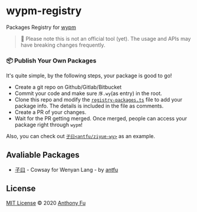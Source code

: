 # wypm-registry

Packages Registry for [wypm](https://github.com/antfu/wypm)

> 🚧 Please note this is not an official tool (yet). The usage and APIs may have breaking changes frequently.

### 📦 Publish Your Own Packages

It's quite simple, by the following steps, your package is good to go!

- Create a git repo on Github/Gitlab/Bitbucket
- Commit your code and make sure `序.wy`(as entry) in the root.
- Clone this repo and modify the [`registry-packages.ts`](https://github.com/antfu/wypm-registry/blob/master/registry-packages.ts) file to add your package info. The details is included in the file as comments.
- Create a PR of your changes.
- Wait for the PR getting merged. Once merged, people can access your package right through `wypm`!

Also, you can check out [`子曰<antfu/ziyue-wy>`](https://github.com/antfu/ziyue-wy) as an example.

## Avaliable Packages

<!--GENERATED_DO_NOT_MODIFY-->
<!--package_list_start-->

- [子曰](https://github.com/antfu/ziyue-wy/tree/master) - Cowsay for Wenyan Lang - by [antfu](https://github.com/antfu>)

<!--package_list_end-->

## License

[MIT License](https://github.com/antfu/wypm-registry/blob/master/LICENSE) © 2020 [Anthony Fu](https://github.com/antfu)
